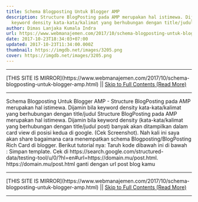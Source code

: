 ```yaml
---
title: Schema Blogposting Untuk Blogger AMP
description: Structure BlogPosting pada AMP merupakan hal istimewa. Dijamin bila
  keyword density kata-kata/kalimat yang berhubungan dengan title/judul
author: Dimas Lanjaka Kumala Indra
url: https://www.webmanajemen.com/2017/10/schema-blogposting-untuk-blogger-amp.html
date: 2017-10-23T18:34:03+07:00
updated: 2017-10-23T11:34:00.000Z
thumbnail: https://imgdb.net/images/3205.png
cover: https://imgdb.net/images/3205.png
---
```


<hr/> [THIS SITE IS MIRROR](https://www.webmanajemen.com/2017/10/schema-blogposting-untuk-blogger-amp.html) || <a href="https://www.webmanajemen.com/2017/10/schema-blogposting-untuk-blogger-amp.html" rel="follow" class="button" id="read-more">Skip to Full Contents (Read More)</a> <hr/> Schema Blogposting Untuk Blogger AMP - Structure BlogPosting pada AMP merupakan hal istimewa. Dijamin bila keyword density kata-kata/kalimat yang berhubungan dengan title/judul Structure BlogPosting pada AMP merupakan hal istimewa. Dijamin bila keyword density (kata-kata/kalimat yang berhubungan dengan title/judul post) banyak akan ditampilkan dalam card view di posisi kedua di google. (Cek Screenshot). 
Nah kali ini saya akan share bagaimana cara menempatkan schema Blogposting/BlogPosting Rich Card di blogger. Berikut tutorial nya: Taruh kode dibawah ini di bawah <article .....>:
<b:if cond='data:blog.pageType == "item"'>
<script type='application/ld+json'>
{&quot;@context&quot;:&quot;http:\/\/schema.org&quot;,&quot;@type&quot;:&quot;BlogPosting&quot;,&quot;mainEntityOfPage&quot;:&quot;<data:blog.url/>&quot;,&quot;headline&quot;:&quot;<data:blog.pageTitle/>&quot;,&quot;datePublished&quot;:&quot;<b:if cond='data:post.timestamp'><data:post.timestamp/></b:if>&quot;,&quot;dateModified&quot;:&quot;<b:if cond='data:top.showTimestamp'><data:post.lastUpdatedISO8601/></b:if>&quot;,&quot;publisher&quot;:{&quot;@type&quot;:&quot;Organization&quot;, &quot;name&quot;:&quot;Dimas Lanjaka&quot;, &quot;image&quot;: { &quot;@type&quot;:&quot;ImageObject&quot;, &quot;url&quot;:&quot;<b:if cond='data:post.firstImageUrl'><data:post.firstImageUrl/></b:if>&quot;, &quot;width&quot;:&quot;60&quot;, &quot;height&quot;:&quot;60&quot; }, &quot;logo&quot;: { &quot;@type&quot;:&quot;ImageObject&quot;, &quot;url&quot;:&quot;<b:if cond='data:post.firstImageUrl'><data:post.firstImageUrl/></b:if>&quot;, &quot;width&quot;:&quot;60&quot;, &quot;height&quot;:&quot;60&quot; } },&quot;author&quot;:{&quot;@type&quot;:&quot;Person&quot;, &quot;name&quot;:&quot;Dimas Lanjaka&quot;},&quot;description&quot;: &quot;<b:if cond='data:blog.metaDescription'><data:blog.metaDescription/><b:else/><b:if cond='data:post.snippet'><data:post.snippet/></b:if></b:if>&quot;,&quot;image&quot;:{ &quot;@type&quot;:&quot;ImageObject&quot;, &quot;url&quot;:&quot;<b:if cond='data:post.thumbnailUrl'><data:post.thumbnailUrl/><b:else/><b:if cond='data:post.firstImageUrl'><data:post.firstImageUrl/> <b:else/>https://3.bp.blogspot.com/-ltyYh4ysBHI/U04MKlHc6pI/AAAAAAAADQo/PFxXaGZu9PQ/w200-h150-c/no-image.png</b:if></b:if>&quot;, &quot;width&quot;:&quot;622&quot;, &quot;height&quot;:&quot;415&quot;}}
</script>
</b:if>
Simpan template. Cek di https://search.google.com/structured-data/testing-tool/u/0/?hl=en#url=https://domain.mu/post.html. 
https://domain.mu/post.html ganti dengan url post blog kamu <hr/> [THIS SITE IS MIRROR](https://www.webmanajemen.com/2017/10/schema-blogposting-untuk-blogger-amp.html) || <a href="https://www.webmanajemen.com/2017/10/schema-blogposting-untuk-blogger-amp.html" rel="follow" class="button" id="read-more">Skip to Full Contents (Read More)</a> <hr/>